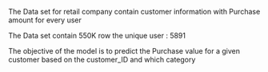 The Data set for retail company contain customer information with Purchase amount for every user

The Data set contain 550K row
the unique user : 5891

The objective of the model is to predict the Purchase value for a given customer based on the customer_ID and which category 

